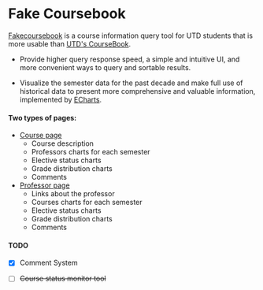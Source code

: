 # Fake Coursebook

[Fakecoursebook](https://fakecoursebook.info) is a course information query tool for UTD students that is more usable than [UTD's CourseBook](https://coursebook.utdallas.edu/).

* Provide higher query response speed, a simple and intuitive UI, and more convenient ways to query and sortable results.

* Visualize the semester data for the past decade and make full use of historical data to present more comprehensive and valuable information, implemented by [ECharts](https://echarts.apache.org/).



#### Two types of pages:

* [Course page](https://fakecoursebook.info/course/CS%205333)
  * Course description
  * Professors charts for each semester
  * Elective status charts
  * Grade distribution charts
  * Comments
* [Professor page](https://fakecoursebook.info/professor/Jorge%20Cobb)
  * Links about the professor
  * Courses charts for each semester
  * Elective status charts
  * Grade distribution charts
  * Comments



#### TODO

- [x] Comment System

- [ ] ~~Course status monitor tool~~

